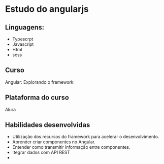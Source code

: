 # Estudo do angularjs

## Linguagens:
- Typescrpt
- Javascript
- Html
- scss

## Curso
Angular: Explorando o framework

## Plataforma do curso
Alura

## Habilidades desenvolvidas
- Utilização dos recursos do framework para acelerar o desenvolvimento.
- Aprender criar componentes no Angular.
- Entender como transmitir informação entre componentes.
- Itegrar dados com API REST
- 






